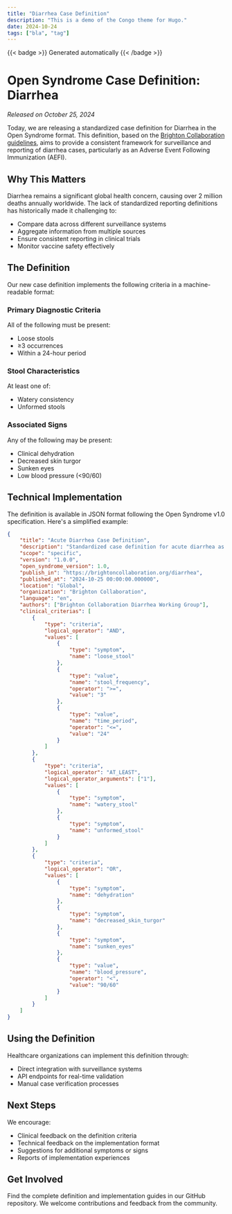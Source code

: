 ```yaml
---
title: "Diarrhea Case Definition"
description: "This is a demo of the Congo theme for Hugo."
date: 2024-10-24
tags: ["bla", "tag"]
---
```


{{< badge >}}
Generated automatically
{{< /badge >}}

# Open Syndrome Case Definition: Diarrhea

*Released on October 25, 2024*

Today, we are releasing a standardized case definition for Diarrhea in the Open Syndrome format. This definition, based on the [Brighton Collaboration guidelines](https://brightoncollaboration.org/diarrhea/), aims to provide a consistent framework for surveillance and reporting of diarrhea cases, particularly as an Adverse Event Following Immunization (AEFI).

## Why This Matters

Diarrhea remains a significant global health concern, causing over 2 million deaths annually worldwide. The lack of standardized reporting definitions has historically made it challenging to:

* Compare data across different surveillance systems
* Aggregate information from multiple sources
* Ensure consistent reporting in clinical trials
* Monitor vaccine safety effectively

## The Definition

Our new case definition implements the following criteria in a machine-readable format:

### Primary Diagnostic Criteria
All of the following must be present:
* Loose stools
* ≥3 occurrences
* Within a 24-hour period

### Stool Characteristics
At least one of:
* Watery consistency
* Unformed stools

### Associated Signs
Any of the following may be present:
* Clinical dehydration
* Decreased skin turgor
* Sunken eyes
* Low blood pressure (<90/60)

## Technical Implementation

The definition is available in JSON format following the Open Syndrome v1.0 specification. Here's a simplified example:

```json
{
    "title": "Acute Diarrhea Case Definition",
    "description": "Standardized case definition for acute diarrhea as an Adverse Event Following Immunization (AEFI) to enable consistent reporting and comparison across different healthcare settings and surveillance systems",
    "scope": "specific",
    "version": "1.0.0",
    "open_syndrome_version": 1.0,
    "publish_in": "https://brightoncollaboration.org/diarrhea",
    "published_at": "2024-10-25 00:00:00.000000",
    "location": "Global",
    "organization": "Brighton Collaboration",
    "language": "en",
    "authors": ["Brighton Collaboration Diarrhea Working Group"],
    "clinical_criterias": [
        {
            "type": "criteria",
            "logical_operator": "AND",
            "values": [
                {
                    "type": "symptom",
                    "name": "loose_stool"
                },
                {
                    "type": "value",
                    "name": "stool_frequency",
                    "operator": ">=",
                    "value": "3"
                },
                {
                    "type": "value",
                    "name": "time_period",
                    "operator": "<=",
                    "value": "24"
                }
            ]
        },
        {
            "type": "criteria",
            "logical_operator": "AT_LEAST",
            "logical_operator_arguments": ["1"],
            "values": [
                {
                    "type": "symptom",
                    "name": "watery_stool"
                },
                {
                    "type": "symptom",
                    "name": "unformed_stool"
                }
            ]
        },
        {
            "type": "criteria",
            "logical_operator": "OR",
            "values": [
                {
                    "type": "symptom",
                    "name": "dehydration"
                },
                {
                    "type": "symptom",
                    "name": "decreased_skin_turgor"
                },
                {
                    "type": "symptom",
                    "name": "sunken_eyes"
                },
                {
                    "type": "value",
                    "name": "blood_pressure",
                    "operator": "<",
                    "value": "90/60"
                }
            ]
        }
    ]
}
```

## Using the Definition

Healthcare organizations can implement this definition through:

* Direct integration with surveillance systems
* API endpoints for real-time validation
* Manual case verification processes

## Next Steps

We encourage:

* Clinical feedback on the definition criteria
* Technical feedback on the implementation format
* Suggestions for additional symptoms or signs
* Reports of implementation experiences

## Get Involved

Find the complete definition and implementation guides in our GitHub repository. We welcome contributions and feedback from the community.
